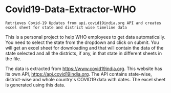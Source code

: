 # Covid19-Data-Extractor-WHO

`
Retrieves Covid-19 Updates from api.covid19india.org API and creates excel sheet for state and district wise timeline data
`

This is a personal project to help WHO employees to get data automatically. You need to select the state from the dropdown and click on submit. You will get an excel sheet for downloading and that will contain the data of the state selected and all the districts, if any, in that state in different sheets in the file.

The data is extracted from https://www.covid19india.org. This website has its own API, https://api.covid19india.org. The API contains state-wise, district-wise and whole country's COVID19 data with dates. The excel sheet is generated using this data.
